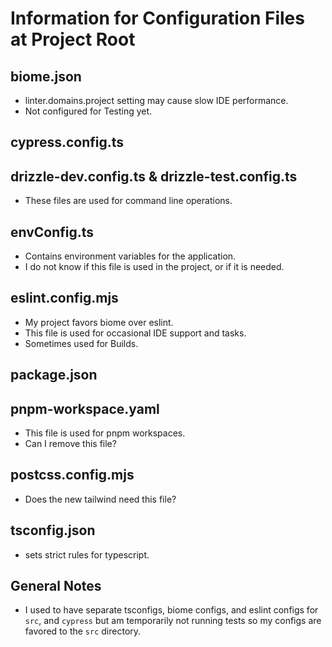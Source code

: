 # Information for Configuration Files at Project Root

## biome.json

- linter.domains.project setting may cause slow IDE performance.
- Not configured for Testing yet.

## cypress.config.ts

## drizzle-dev.config.ts & drizzle-test.config.ts

- These files are used for command line operations.

## envConfig.ts

- Contains environment variables for the application.
- I do not know if this file is used in the project, or if it is needed.

## eslint.config.mjs

- My project favors biome over eslint.
- This file is used for occasional IDE support and tasks.
- Sometimes used for Builds.

## package.json

## pnpm-workspace.yaml

- This file is used for pnpm workspaces.
- Can I remove this file?

## postcss.config.mjs

- Does the new tailwind need this file?

## tsconfig.json

- sets strict rules for typescript.

## General Notes

- I used to have separate tsconfigs, biome configs, and eslint configs for `src`, and `cypress` but am temporarily not
  running tests so my configs are favored to the `src` directory.
